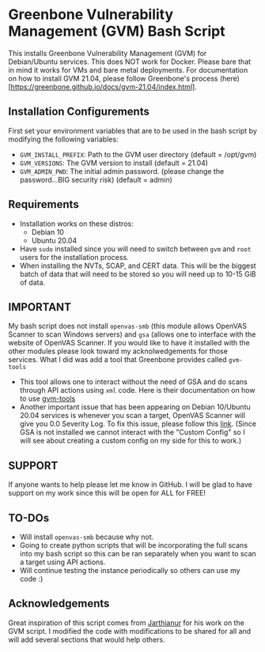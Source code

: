 # Greenbone Vulnerability Management (GVM) Bash Script
This installs Greenbone Vulnerability Management (GVM) for Debian/Ubuntu services. This does NOT work for Docker. Please bare that in mind it works for VMs and bare metal deployments. For documentation on how to install GVM 21.04, please follow Greenbone's process (here)[https://greenbone.github.io/docs/gvm-21.04/index.html].

## Installation Configurements
First set your environment variables that are to be used in the bash script by modifying the following variables:
- `GVM_INSTALL_PREFIX`: Path to the GVM user directory (default = /opt/gvm)
- `GVM_VERSIONS`: The GVM version to install (default = 21.04)
- `GVM_ADMIN_PWD`: The initial admin password. (please change the password...BIG security risk) (default = admin)

## Requirements
- Installation works on these distros:
  - Debian 10
  - Ubuntu 20.04
- Have `sudo` installed since you will need to switch between `gvm` and `root` users for the installation process.
- When installing the NVTs, SCAP, and CERT data. This will be the biggest batch of data that will need to be stored so you will need up to 10-15 GiB of data.

## IMPORTANT
My bash script does not install `openvas-smb` (this module allows OpenVAS Scanner to scan Windows servers) and `gsa` (allows one to interface with the website of OpenVAS Scanner. If you would like to have it installed with the other modules please look toward my acknolwedgements for those services. What I did was add a tool that Greenbone provides called `gvm-tools`
- This tool allows one to interact without the need of GSA and do scans through API actions using `xml` code. Here is their documentation on how to use [gvm-tools](https://docs.greenbone.net/GSM-Manual/gos-5/en/gmp.html)
- Another important issue that has been appearing on Debian 10/Ubuntu 20.04 services is whenever you scan a target, OpenVAS Scanner will give you 0.0 Severity Log. To fix this issue, please follow this [link](https://community.greenbone.net/t/scan-severity-0-0-log/9554/3). (Since GSA is not installed we cannot interact with the "Custom Config" so I will see about creating a custom config on my side for this to work.)

## SUPPORT
If anyone wants to help please let me know in GitHub. I will be glad to have support on my work since this will be open for ALL for FREE!

## TO-DOs
- Will install `openvas-smb` because why not.
- Going to create python scripts that will be incorporating the full scans into my bash script so this can be ran separately when you want to scan a target using API actions.
- Will continue testing the instance periodically so others can use my code :)

## Acknowledgements
Great inspiration of this script comes from [Jarthianur](https://github.com/Jarthianur/gvm-install-script) for his work on the GVM script. I modified the code with modifications to be shared for all and will add several sections that would help others.

